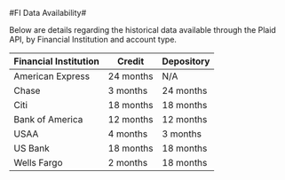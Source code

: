 #FI Data Availability#

Below are details regarding the historical data available through the Plaid API, by Financial Institution and account type.

Financial Institution | Credit | Depository
--- | --- | ---
American Express | 24 months | N/A
Chase | 3 months | 24 months
Citi | 18 months | 18 months
Bank of America | 12 months | 12 months
USAA | 4 months | 3 months
US Bank | 18 months | 18 months
Wells Fargo | 2 months | 18 months